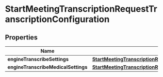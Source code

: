 

# StartMeetingTranscriptionRequestTranscriptionConfiguration


## Properties

| Name | Type | Description | Notes |
|------------ | ------------- | ------------- | -------------|
|**engineTranscribeSettings** | [**StartMeetingTranscriptionRequestTranscriptionConfigurationEngineTranscribeSettings**](StartMeetingTranscriptionRequestTranscriptionConfigurationEngineTranscribeSettings.md) |  |  [optional] |
|**engineTranscribeMedicalSettings** | [**StartMeetingTranscriptionRequestTranscriptionConfigurationEngineTranscribeMedicalSettings**](StartMeetingTranscriptionRequestTranscriptionConfigurationEngineTranscribeMedicalSettings.md) |  |  [optional] |



